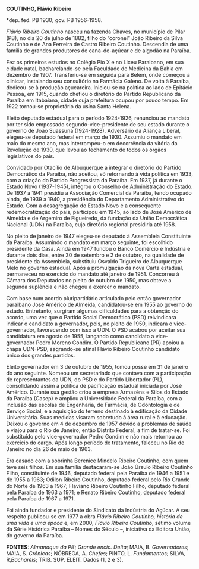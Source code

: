 **COUTINHO, Flávio Ribeiro**

\*dep. fed. PB 1930; gov. PB 1956-1958.

*Flávio Ribeiro Coutinho* nasceu na fazenda Chaves, no município de
Pilar (PB), no dia 20 de julho de 1882, filho do “coronel” João Ribeiro
da Silva Coutinho e de Ana Ferreira de Castro Ribeiro Coutinho.
Descendia de uma família de grandes produtores de cana-de-açúcar e de
algodão na Paraíba.

Fez os primeiros estudos no Colégio Pio X e no Liceu Paraibano, em sua
cidade natal, bacharelando-se pela Faculdade de Medicina da Bahia em
dezembro de 1907. Transferiu-se em seguida para Belém, onde começou a
clinicar, instalando seu consultório na Farmácia Galeno. De volta à
Paraíba, dedicou-se à produção açucareira. Iniciou-se na política ao
lado de Epitácio Pessoa, em 1915, quando chefiou o diretório do Partido
Republicano da Paraíba em Itabaiana, cidade cuja prefeitura ocupou por
pouco tempo. Em 1922 tornou-se proprietário da usina Santa Helena.

Eleito deputado estadual para o período 1924-1926, renunciou ao mandato
por ter sido empossado segundo-vice-presidente de seu estado durante o
governo de João Suassuna (1924-1928). Adversário da Aliança Liberal,
elegeu-se deputado federal em março de 1930. Assumiu o mandato em maio
do mesmo ano, mas interrompeu-o em decorrência da vitória da Revolução
de 1930, que levou ao fechamento de todos os órgãos legislativos do
país.

Convidado por Otacílio de Albuquerque a integrar o diretório do Partido
Democrático da Paraíba, não aceitou, só retornando à vida política em
1933, com a criação do Partido Progressista da Paraíba. Em 1937, já
durante o Estado Novo (1937-1945), integrou o Conselho de Administração
do Estado. De 1937 a 1941 presidiu a Associação Comercial da Paraíba,
tendo ocupado ainda, de 1939 a 1940, a presidência do Departamento
Administrativo do Estado. Com a desagregação do Estado Novo e a
consequente redemocratização do país, participou em 1945, ao lado de
José Américo de Almeida e de Argemiro de Figueiredo, da fundação da
União Democrática Nacional (UDN) na Paraíba, cujo diretório regional
presidiria até 1958.

No pleito de janeiro de 1947 elegeu-se deputado à Assembleia
Constituinte da Paraíba. Assumindo o mandato em março seguinte, foi
escolhido presidente da Casa. Ainda em 1947 fundou o Banco Comércio e
Indústria e durante dois dias, entre 30 de setembro e 2 de outubro, na
qualidade de presidente da Assembleia, substituiu Osvaldo Trigueiro de
Albuquerque Melo no governo estadual. Após a promulgação da nova Carta
estadual, permaneceu no exercício do mandato até janeiro de 1951.
Concorreu à Câmara dos Deputados no pleito de outubro de 1950, mas
obteve a segunda suplência e não chegou a exercer o mandato.

Com base num acordo pluripartidário articulado pelo então governador
paraibano José Américo de Almeida, candidatou-se em 1955 ao governo do
estado. Entretanto, surgiram algumas dificuldades para a obtenção do
acordo, uma vez que o Partido Social Democrático (PSD) reivindicara
indicar o candidato a governador, pois, no pleito de 1950, indicara o
vice-governador, favorecendo com isso a UDN. O PSD acabou por aceitar
sua candidatura em agosto de 1955, lançando como candidato a
vice-governador Pedro Moreno Gondim. O Partido Republicano (PR) apoiou a
chapa UDN-PSD, sagrando-se afinal Flávio Ribeiro Coutinho candidato
único dos grandes partidos.

Eleito governador em 3 de outubro de 1955, tomou posse em 31 de janeiro
do ano seguinte. Nomeou um secretariado que contava com a participação
de representantes da UDN, do PSD e do Partido Libertador (PL),
consolidando assim a política de pacificação estadual iniciada por José
Américo. Durante sua gestão criou a empresa Armazéns e Silos do Estado
da Paraíba (Casep) e ampliou a Universidade Federal da Paraíba, com a
inclusão das escolas de Engenharia, de Farmácia, de Odontologia e de
Serviço Social, e a aquisição do terreno destinado à edificação da
Cidade Universitária. Suas medidas visaram sobretudo à área rural e à
educação. Deixou o governo em 4 de dezembro de 1957 devido a problemas
de saúde e viajou para o Rio de Janeiro, então Distrito Federal, a fim
de tratar-se. Foi substituído pelo vice-governador Pedro Gondim e não
mais retornou ao exercício do cargo. Após longo período de tratamento,
faleceu no Rio de Janeiro no dia 26 de maio de 1963.

Era casado com a sobrinha Berenice Mindelo Ribeiro Coutinho, com quem
teve seis filhos. Em sua família destacaram-se João Úrsulo Ribeiro
Coutinho Filho, constituinte de 1946, deputado federal pela Paraíba de
1946 a 1951 e de 1955 a 1963; Odilon Ribeiro Coutinho, deputado federal
pelo Rio Grande do Norte de 1963 a 1967; Flaviano Ribeiro Coutinho
Filho, deputado federal pela Paraíba de 1963 a 1971; e Renato Ribeiro
Coutinho, deputado federal pela Paraíba de 1967 a 1971.

Foi ainda fundador e presidente do Sindicato da Indústria do Açúcar. A
seu respeito publicou-se em 1977 a obra *Flávio Ribeiro Coutinho,
história de uma vida* *e uma época* e, em 2000, *Flávio Ribeiro
Coutinho*, sétimo volume da Série Histórica Paraíba – Nomes do Século –,
iniciativa da Editora União, do governo da Paraíba.

**FONTES:** *Almanaque da PB*; *Grande encic. Delta*; MAIA, B.
*Governadores*; MAIA, S. *Crônicas*; NÓBREGA, A. *Chefes*; PINTO, L.
*Fundamentos*; SILVA, R,*Bacharéis*; TRIB. SUP. ELEIT. Dados (1, 2 e 3).
